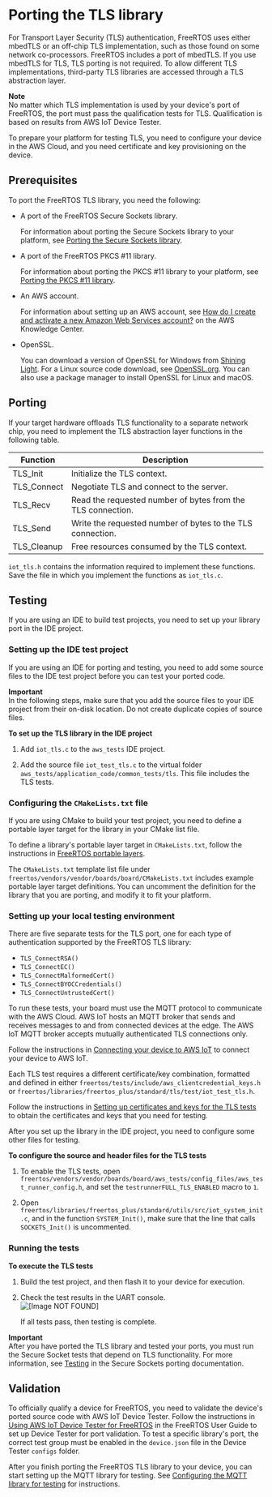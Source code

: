 # Porting the TLS library<a name="afr-porting-tls"></a>

For Transport Layer Security \(TLS\) authentication, FreeRTOS uses either mbedTLS or an off\-chip TLS implementation, such as those found on some network co\-processors\. FreeRTOS includes a port of mbedTLS\. If you use mbedTLS for TLS, TLS porting is not required\. To allow different TLS implementations, third\-party TLS libraries are accessed through a TLS abstraction layer\.

**Note**  
No matter which TLS implementation is used by your device's port of FreeRTOS, the port must pass the qualification tests for TLS\. Qualification is based on results from AWS IoT Device Tester\.

To prepare your platform for testing TLS, you need to configure your device in the AWS Cloud, and you need certificate and key provisioning on the device\.

## Prerequisites<a name="porting-prereqs-tls"></a>

To port the FreeRTOS TLS library, you need the following:
+ A port of the FreeRTOS Secure Sockets library\.

  For information about porting the Secure Sockets library to your platform, see [Porting the Secure Sockets library](afr-porting-ss.md)\.
+ A port of the FreeRTOS PKCS \#11 library\.

  For information about porting the PKCS \#11 library to your platform, see [Porting the PKCS \#11 library](afr-porting-pkcs.md)\.
+ An AWS account\.

  For information about setting up an AWS account, see [How do I create and activate a new Amazon Web Services account?](https://aws.amazon.com/premiumsupport/knowledge-center/create-and-activate-aws-account/) on the AWS Knowledge Center\.
+ OpenSSL\.

  You can download a version of OpenSSL for Windows from [Shining Light](https://slproweb.com/products/Win32OpenSSL.html)\. For a Linux source code download, see [OpenSSL\.org](https://www.openssl.org/source/)\. You can also use a package manager to install OpenSSL for Linux and macOS\.

## Porting<a name="porting-steps-tls"></a>

If your target hardware offloads TLS functionality to a separate network chip, you need to implement the TLS abstraction layer functions in the following table\.


| Function | Description | 
| --- | --- | 
| TLS\_Init | Initialize the TLS context\. | 
| TLS\_Connect | Negotiate TLS and connect to the server\. | 
| TLS\_Recv | Read the requested number of bytes from the TLS connection\. | 
| TLS\_Send | Write the requested number of bytes to the TLS connection\. | 
| TLS\_Cleanup | Free resources consumed by the TLS context\. | 

`iot_tls.h` contains the information required to implement these functions\. Save the file in which you implement the functions as `iot_tls.c`\.

## Testing<a name="porting-testing-tls"></a>

If you are using an IDE to build test projects, you need to set up your library port in the IDE project\.

### Setting up the IDE test project<a name="testing-ide-tls"></a>

If you are using an IDE for porting and testing, you need to add some source files to the IDE test project before you can test your ported code\.

**Important**  
In the following steps, make sure that you add the source files to your IDE project from their on\-disk location\. Do not create duplicate copies of source files\.

**To set up the TLS library in the IDE project**

1. Add `iot_tls.c` to the `aws_tests` IDE project\.

1. Add the source file `iot_test_tls.c` to the virtual folder `aws_tests/application_code/common_tests/tls`\. This file includes the TLS tests\.

### Configuring the `CMakeLists.txt` file<a name="testing-cmake-tls"></a>

If you are using CMake to build your test project, you need to define a portable layer target for the library in your CMake list file\.

To define a library's portable layer target in `CMakeLists.txt`, follow the instructions in [FreeRTOS portable layers](cmake-template.md#cmake-portable)\.

The `CMakeLists.txt` template list file under `freertos/vendors/vendor/boards/board/CMakeLists.txt` includes example portable layer target definitions\. You can uncomment the definition for the library that you are porting, and modify it to fit your platform\.

### Setting up your local testing environment<a name="testing-local-tls"></a>

There are five separate tests for the TLS port, one for each type of authentication supported by the FreeRTOS TLS library:
+ `TLS_ConnectRSA()`
+ `TLS_ConnectEC()`
+ `TLS_ConnectMalformedCert()`
+ `TLS_ConnectBYOCCredentials()`
+ `TLS_ConnectUntrustedCert()`

To run these tests, your board must use the MQTT protocol to communicate with the AWS Cloud\. AWS IoT hosts an MQTT broker that sends and receives messages to and from connected devices at the edge\. The AWS IoT MQTT broker accepts mutually authenticated TLS connections only\.

Follow the instructions in [Connecting your device to AWS IoT](testing-connect-iot.md) to connect your device to AWS IoT\.

Each TLS test requires a different certificate/key combination, formatted and defined in either `freertos/tests/include/aws_clientcredential_keys.h` or `freertos/libraries/freertos_plus/standard/tls/test/iot_test_tls.h`\.

Follow the instructions in [Setting up certificates and keys for the TLS tests](tls-certkey-setup.md) to obtain the certificates and keys that you need for testing\.

After you set up the library in the IDE project, you need to configure some other files for testing\.

**To configure the source and header files for the TLS tests**

1. To enable the TLS tests, open `freertos/vendors/vendor/boards/board/aws_tests/config_files/aws_test_runner_config.h`, and set the `testrunnerFULL_TLS_ENABLED` macro to `1`\.

1. Open `freertos/libraries/freertos_plus/standard/utils/src/iot_system_init.c`, and in the function `SYSTEM_Init()`, make sure that the line that calls `SOCKETS_Init()` is uncommented\.

### Running the tests<a name="testing-run-tls"></a>

**To execute the TLS tests**

1. Build the test project, and then flash it to your device for execution\.

1. Check the test results in the UART console\.  
![\[Image NOT FOUND\]](http://docs.aws.amazon.com/freertos/latest/portingguide/images/porting-tls-tests1.png)

   If all tests pass, then testing is complete\.

**Important**  
After you have ported the TLS library and tested your ports, you must run the Secure Socket tests that depend on TLS functionality\. For more information, see [Testing](afr-porting-ss.md#porting-testing-ss) in the Secure Sockets porting documentation\.

## Validation<a name="afr-porting-tls-validation"></a>

To officially qualify a device for FreeRTOS, you need to validate the device's ported source code with AWS IoT Device Tester\. Follow the instructions in [ Using AWS IoT Device Tester for FreeRTOS](https://docs.aws.amazon.com/freertos/latest/userguide/device-tester-for-freertos-ug.html) in the FreeRTOS User Guide to set up Device Tester for port validation\. To test a specific library's port, the correct test group must be enabled in the `device.json` file in the Device Tester `configs` folder\.

After you finish porting the FreeRTOS TLS library to your device, you can start setting up the MQTT library for testing\. See [Configuring the MQTT library for testing](afr-porting-mqtt.md) for instructions\.